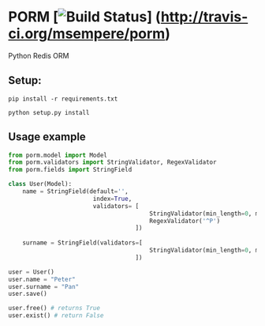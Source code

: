 # PORM [![Build Status](https://travis-ci.org/msempere/porm.svg?branch=master)] (http://travis-ci.org/msempere/porm)

Python Redis ORM

## Setup:
```
pip install -r requirements.txt
```
```
python setup.py install
```

## Usage example

```python
from porm.model import Model
from porm.validators import StringValidator, RegexValidator
from porm.fields import StringField

class User(Model):
    name = StringField(default='', 
                        index=True,
                        validators= [
                                        StringValidator(min_length=0, max_length=20),
                                        RegexValidator('^P')
                                    ])
                                
    surname = StringField(validators=[
                                        StringValidator(min_length=0, max_length=20),
                                    ])

user = User()
user.name = "Peter"
user.surname = "Pan"
user.save()

user.free() # returns True
user.exist() # return False
```

